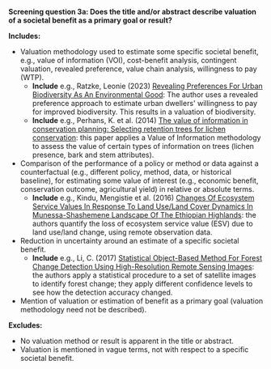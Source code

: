 **Screening question 3a: Does the title and/or abstract describe valuation of a societal benefit as a primary goal or result?**

**Includes:**

* Valuation methodology used to estimate some specific societal benefit, e.g., value of information (VOI), cost-benefit analysis, contingent valuation, revealed preference, value chain analysis, willingness to pay (WTP).
    * **Include** e.g., Ratzke, Leonie (2023) [Revealing Preferences For Urban Biodiversity As An Environmental Good](https://www.sciencedirect.com/science/article/abs/pii/S0921800923001477): The author uses a revealed preference approach to estimate urban dwellers' willingness to pay for improved biodiversity.  This results in a valuation of biodiversity.
    * **Include** e.g., Perhans, K. et al. (2014) [The value of information in conservation planning: Selecting retention trees for lichen conservation](https://www.sciencedirect.com/science/article/pii/S037811271400022X): this paper applies a Value of Information methodology to assess the value of certain types of information on trees (lichen presence, bark and stem attributes).
* Comparison of the performance of a policy or method or data against a counterfactual (e.g., different policy, method, data, or historical baseline), for estimating some value of interest (e.g., economic benefit, conservation outcome, agricultural yield) in relative or absolute terms.
    * **Include** e.g., Kindu, Mengistie et al. (2016) [Changes Of Ecosystem Service Values In Response To Land Use/Land Cover Dynamics In Munessa-Shashemene Landscape Of The Ethiopian Highlands](https://www.sciencedirect.com/science/article/abs/pii/S0048969715312821): the authors quantify the loss of ecosystem service value (ESV) due to land use/land change, using remote observation data.
* Reduction in uncertainty around an estimate of a specific societal benefit.
    * **Include** e.g., Li, C. (2017) [Statistical Object-Based Method For Forest Change Detection Using High-Resolution Remote Sensing Images](http://www.linyekexue.net/EN/10.11707/j.1001-7488.20170509): the authors apply a statistical procedure to a set of satellite images to identify forest change; they apply different confidence levels to see how the detection accuracy changed.
* Mention of valuation or estimation of benefit as a primary goal (valuation methodology need not be described).

**Excludes:**

* No valuation method or result is apparent in the title or abstract.
* Valuation is mentioned in vague terms, not with respect to a specific societal benefit.
